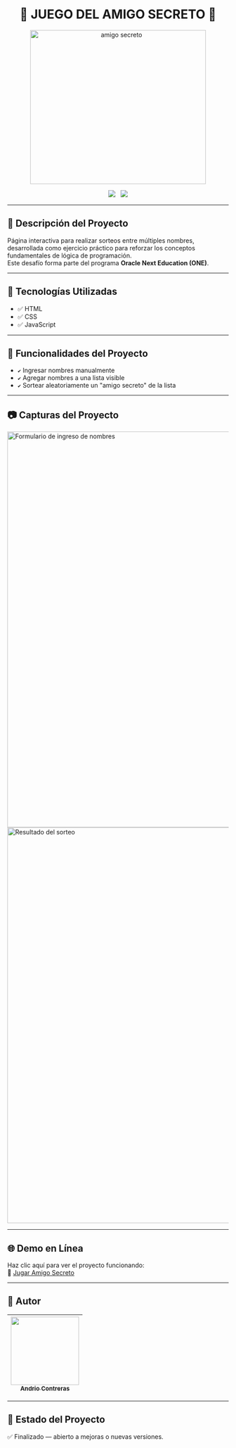 <h1 align="center">🎁 JUEGO DEL AMIGO SECRETO 🎲</h1>

<p align="center">
  <img width="400" height="350" alt="amigo secreto" src="https://github.com/user-attachments/assets/4d172d04-ad99-4d8a-9fb5-6cd1731686cf" />
</p>

<p align="center">
  <img src="https://img.shields.io/badge/STATUS-Finished-green">
  &nbsp;
  <img src="https://img.shields.io/badge/GOAL-Self%20Learning-blue">
</p>

---

## 📝 Descripción del Proyecto

Página interactiva para realizar sorteos entre múltiples nombres, desarrollada como ejercicio práctico para reforzar los conceptos fundamentales de lógica de programación.  
Este desafío forma parte del programa **Oracle Next Education (ONE)**.

---

## 🚀 Tecnologías Utilizadas

- ✅ HTML  
- ✅ CSS  
- ✅ JavaScript  

---

## 🔧 Funcionalidades del Proyecto

- `✔️` Ingresar nombres manualmente  
- `✔️` Agregar nombres a una lista visible  
- `✔️` Sortear aleatoriamente un "amigo secreto" de la lista  

---

## 📷 Capturas del Proyecto

<img width="900" alt="Formulario de ingreso de nombres" src="https://github.com/user-attachments/assets/13cecd26-1013-4ac5-b5b0-bb9c595fe9c4" />
<br>
<img width="900" alt="Resultado del sorteo" src="https://github.com/user-attachments/assets/adc120cc-a548-4a63-8bd1-989e2cc79346" />

---

## 🌐 Demo en Línea

Haz clic aquí para ver el proyecto funcionando:  
🔗 [Jugar Amigo Secreto](https://dranxfa.github.io/Challenge-amigo-secreto/)

---

## 👤 Autor

| [<img src="https://github.com/user-attachments/assets/ed62fad0-2a7e-4029-8525-2eec5c620be3" width="155"><br><sub>Andrio Contreras</sub>](https://github.com/DranxFa) |
| :---: |

---

## 📌 Estado del Proyecto

✅ Finalizado — abierto a mejoras o nuevas versiones.

